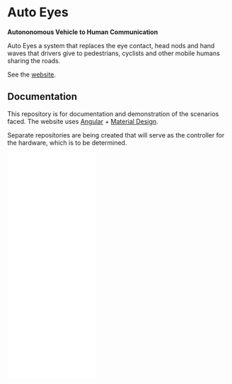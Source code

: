 # Auto Eyes 

__Autononomous Vehicle to Human Communication__

Auto Eyes a system that replaces the eye contact, head nods and hand waves
that drivers give to pedestrians, cyclists and other mobile humans sharing the roads.

See the [website](https://autoeyes.org). 

## Documentation

This repository is for documentation and demonstration of the scenarios
faced. The website uses [Angular](https://angular.io) + [Material Design](https://material.angular.io). 


Separate repositories are being created that will serve as the controller for the hardware, which is to be determined.



<iframe src="./scenario/all-around/all-around.html" style="width: 200px; height: 510px; border: 0px; align:center"></iframe>
